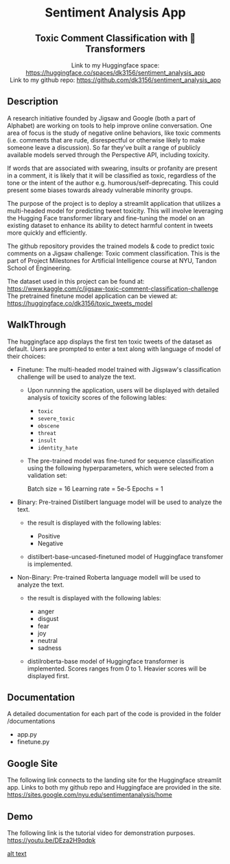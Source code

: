 <div align="center">

# Sentiment Analysis App
##  Toxic Comment Classification with 🤗 Transformers

Link to my Huggingface space:
https://huggingface.co/spaces/dk3156/sentiment_analysis_app
 <br>
Link to my github repo:
https://github.com/dk3156/sentiment_analysis_app

</div>

## Description

A research initiative founded by Jigsaw and Google (both a part of Alphabet) are working on tools to help improve online conversation. One area of focus is the study of negative online behaviors, like toxic comments (i.e. comments that are rude, disrespectful or otherwise likely to make someone leave a discussion). So far they’ve built a range of publicly available models served through the Perspective API, including toxicity.

If words that are associated with swearing, insults or profanity are present in a comment, it is likely that it will be classified as toxic, regardless of the tone or the intent of the author e.g. humorous/self-deprecating. This could present some biases towards already vulnerable minority groups.

The purpose of the project is to deploy a streamlit application that utilizes a multi-headed model for predicting tweet toxicity. This will involve leveraging the Hugging Face transformer library and fine-tuning the model on an existing dataset to enhance its ability to detect harmful content in tweets more quickly and efficiently.

The github repository provides the trained models & code to predict toxic comments on a Jigsaw challenge: Toxic comment classification.
This is the part of Project Milestones for Artificial Intelligence course at NYU, Tandon School of Engineering.

The dataset used in this project can be found at: https://www.kaggle.com/c/jigsaw-toxic-comment-classification-challenge 
<br>
The pretrained finetune model application can be viewed at: https://huggingface.co/dk3156/toxic_tweets_model

## WalkThrough
The huggingface app displays the first ten toxic tweets of the dataset as default. 
Users are prompted to enter a text along with language of model of their choices: 

- Finetune: The multi-headed model trained with Jigswaw's classification challenge will be used to analyze the text.
  - Upon runnning the application, users will be displayed with detailed analysis of toxicity scores of the following lables:
  
    - `toxic`
    - `severe_toxic`
    - `obscene`
    - `threat`
    - `insult`
    - `identity_hate`
   
  - The pre-trained model was fine-tuned for sequence classification using the following hyperparameters, which were selected from a validation set:

    Batch size = 16
    Learning rate = 5e-5
    Epochs = 1
    
- Binary: Pre-trained Distilbert language model will be used to analyze the text.
  - the result is displayed with the following lables:
  
    - Positive
    - Negative

   - distilbert-base-uncased-finetuned model of Huggingface transfomer is implemented.
   
- Non-Binary: Pre-trained Roberta language modell will be used to analyze the text. 
  - the result is displayed with the following lables:
  
    - anger
    - disgust
    - fear
    - joy
    - neutral
    - sadness
    
  - distilroberta-base model of Huggingface transformer is implemented. 
 Scores ranges from 0 to 1. Heavier scores will be displayed first.

## Documentation
A detailed documentation for each part of the code is provided in the folder /documentations
- app.py 
- finetune.py

## Google Site
The following link connects to the landing site for the Huggingface streamlit app. Links to both my github repo and Huggingface are provided in the site.
<br>
https://sites.google.com/nyu.edu/sentimentanalysis/home

## Demo
The following link is the tutorial video for demonstration purposes. 
<br>
https://youtu.be/DEza2H9qdpk


[alt text](https://github.com/dk3156/Dongje-Kim-AI/milestone4/metrics/metric5.png?raw=true)

